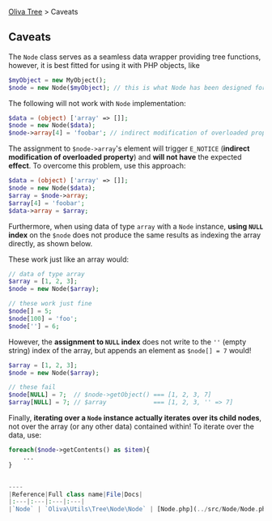 [Oliva Tree](docs.md) > Caveats

## Caveats

The `Node` class serves as a seamless data wrapper providing tree functions, however, it is best fitted for using it with PHP objects, like
```php
$myObject = new MyObject();
$node = new Node($myObject); // this is what Node has been designed for
```


The following will not work with `Node` implementation:
```php
$data = (object) ['array' => []];
$node = new Node($data);
$node->array[4] = 'foobar'; // indirect modification of overloaded property
```
The assignment to `$node->array`'s element will trigger `E_NOTICE` (**indirect modification of overloaded property**) and **will not have** the expected **effect**. To overcome this problem, use this approach:
```php
$data = (object) ['array' => []];
$node = new Node($data);
$array = $node->array;
$array[4] = 'foobar';
$data->array = $array;
```

Furthermore, when using data of type `array` with a `Node` instance, **using `NULL` index** on the `$node` does not produce the same results as indexing the array directly, as shown below.

These work just like an array would:
```php
// data of type array
$array = [1, 2, 3];
$node = new Node($array);

// these work just fine
$node[] = 5;
$node[100] = 'foo';
$node[''] = 6;
```
However, the **assignment to `NULL` index** does not write to the `''` (empty string) index of the array, but appends an element as `$node[] = 7` would!
```php
$array = [1, 2, 3];
$node = new Node($array);

// these fail
$node[NULL] = 7;  // $node->getObject() === [1, 2, 3, 7]
$array[NULL] = 7; // $array             === [1, 2, 3, '' => 7]
```

Finally, **iterating over a `Node` instance actually iterates over its child nodes**, not over the array (or any other data) contained within!
To iterate over the data, use:
```php
foreach($node->getContents() as $item){
	...
}


----
|Reference|Full class name|File|Docs|
|:---|:---|:---|:---|
|`Node` | `Oliva\Utils\Tree\Node\Node` | [Node.php](../src/Node/Node.php) |[Nodes](nodes.md)|
